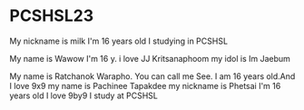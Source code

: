 # PCSHSL23
My nickname is milk
I'm 16 years old 
I studying in PCSHSL

My name is Wawow 
I'm 16 y.
i love JJ Kritsanaphoom
my idol is Im Jaebum

My name is Ratchanok Warapho.
You can call me See.
I am 16 years old.And I love 9x9
my name is Pachinee Tapakdee
my nickname is Phetsai
I'm 16 years old
I love 9by9 
I study at PCSHSL